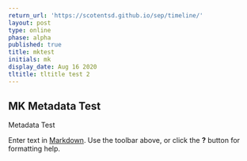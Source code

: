 ```yaml
---
return_url: 'https://scotentsd.github.io/sep/timeline/'
layout: post
type: online
phase: alpha
published: true
title: mktest
initials: mk
display_date: Aug 16 2020
tltitle: tltitle test 2
---
```

## MK Metadata Test

Metadata Test


Enter text in [Markdown](http://daringfireball.net/projects/markdown/). Use the toolbar above, or click the **?** button for formatting help.
